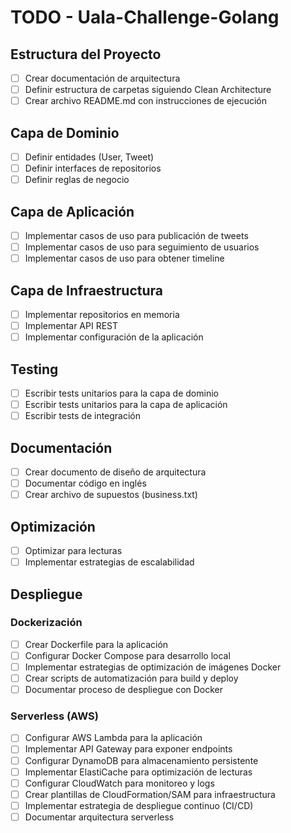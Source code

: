 # TODO - Uala-Challenge-Golang

## Estructura del Proyecto
- [ ] Crear documentación de arquitectura
- [ ] Definir estructura de carpetas siguiendo Clean Architecture
- [ ] Crear archivo README.md con instrucciones de ejecución

## Capa de Dominio
- [ ] Definir entidades (User, Tweet)
- [ ] Definir interfaces de repositorios
- [ ] Definir reglas de negocio

## Capa de Aplicación
- [ ] Implementar casos de uso para publicación de tweets
- [ ] Implementar casos de uso para seguimiento de usuarios
- [ ] Implementar casos de uso para obtener timeline

## Capa de Infraestructura
- [ ] Implementar repositorios en memoria
- [ ] Implementar API REST
- [ ] Implementar configuración de la aplicación

## Testing
- [ ] Escribir tests unitarios para la capa de dominio
- [ ] Escribir tests unitarios para la capa de aplicación
- [ ] Escribir tests de integración

## Documentación
- [ ] Crear documento de diseño de arquitectura
- [ ] Documentar código en inglés
- [ ] Crear archivo de supuestos (business.txt)

## Optimización
- [ ] Optimizar para lecturas
- [ ] Implementar estrategias de escalabilidad

## Despliegue
### Dockerización
- [ ] Crear Dockerfile para la aplicación
- [ ] Configurar Docker Compose para desarrollo local
- [ ] Implementar estrategias de optimización de imágenes Docker
- [ ] Crear scripts de automatización para build y deploy
- [ ] Documentar proceso de despliegue con Docker

### Serverless (AWS)
- [ ] Configurar AWS Lambda para la aplicación
- [ ] Implementar API Gateway para exponer endpoints
- [ ] Configurar DynamoDB para almacenamiento persistente
- [ ] Implementar ElastiCache para optimización de lecturas
- [ ] Configurar CloudWatch para monitoreo y logs
- [ ] Crear plantillas de CloudFormation/SAM para infraestructura
- [ ] Implementar estrategia de despliegue continuo (CI/CD)
- [ ] Documentar arquitectura serverless